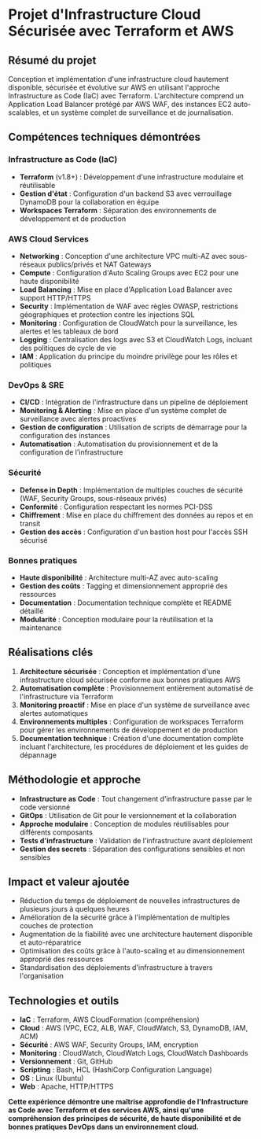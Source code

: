 # Projet d'Infrastructure Cloud Sécurisée avec Terraform et AWS

## Résumé du projet

Conception et implémentation d'une infrastructure cloud hautement disponible, sécurisée et évolutive sur AWS en utilisant l'approche Infrastructure as Code (IaC) avec Terraform. L'architecture comprend un Application Load Balancer protégé par AWS WAF, des instances EC2 auto-scalables, et un système complet de surveillance et de journalisation.

## Compétences techniques démontrées

### Infrastructure as Code (IaC)
- **Terraform** (v1.8+) : Développement d'une infrastructure modulaire et réutilisable
- **Gestion d'état** : Configuration d'un backend S3 avec verrouillage DynamoDB pour la collaboration en équipe
- **Workspaces Terraform** : Séparation des environnements de développement et de production

### AWS Cloud Services
- **Networking** : Conception d'une architecture VPC multi-AZ avec sous-réseaux publics/privés et NAT Gateways
- **Compute** : Configuration d'Auto Scaling Groups avec EC2 pour une haute disponibilité
- **Load Balancing** : Mise en place d'Application Load Balancer avec support HTTP/HTTPS
- **Security** : Implémentation de WAF avec règles OWASP, restrictions géographiques et protection contre les injections SQL
- **Monitoring** : Configuration de CloudWatch pour la surveillance, les alertes et les tableaux de bord
- **Logging** : Centralisation des logs avec S3 et CloudWatch Logs, incluant des politiques de cycle de vie
- **IAM** : Application du principe du moindre privilège pour les rôles et politiques

### DevOps & SRE
- **CI/CD** : Intégration de l'infrastructure dans un pipeline de déploiement
- **Monitoring & Alerting** : Mise en place d'un système complet de surveillance avec alertes proactives
- **Gestion de configuration** : Utilisation de scripts de démarrage pour la configuration des instances
- **Automatisation** : Automatisation du provisionnement et de la configuration de l'infrastructure

### Sécurité
- **Defense in Depth** : Implémentation de multiples couches de sécurité (WAF, Security Groups, sous-réseaux privés)
- **Conformité** : Configuration respectant les normes PCI-DSS
- **Chiffrement** : Mise en place du chiffrement des données au repos et en transit
- **Gestion des accès** : Configuration d'un bastion host pour l'accès SSH sécurisé

### Bonnes pratiques
- **Haute disponibilité** : Architecture multi-AZ avec auto-scaling
- **Gestion des coûts** : Tagging et dimensionnement approprié des ressources
- **Documentation** : Documentation technique complète et README détaillé
- **Modularité** : Conception modulaire pour la réutilisation et la maintenance

## Réalisations clés

1. **Architecture sécurisée** : Conception et implémentation d'une infrastructure cloud sécurisée conforme aux bonnes pratiques AWS
2. **Automatisation complète** : Provisionnement entièrement automatisé de l'infrastructure via Terraform
3. **Monitoring proactif** : Mise en place d'un système de surveillance avec alertes automatiques
4. **Environnements multiples** : Configuration de workspaces Terraform pour gérer les environnements de développement et de production
5. **Documentation technique** : Création d'une documentation complète incluant l'architecture, les procédures de déploiement et les guides de dépannage

## Méthodologie et approche

- **Infrastructure as Code** : Tout changement d'infrastructure passe par le code versionné
- **GitOps** : Utilisation de Git pour le versionnement et la collaboration
- **Approche modulaire** : Conception de modules réutilisables pour différents composants
- **Tests d'infrastructure** : Validation de l'infrastructure avant déploiement
- **Gestion des secrets** : Séparation des configurations sensibles et non sensibles

## Impact et valeur ajoutée

- Réduction du temps de déploiement de nouvelles infrastructures de plusieurs jours à quelques heures
- Amélioration de la sécurité grâce à l'implémentation de multiples couches de protection
- Augmentation de la fiabilité avec une architecture hautement disponible et auto-réparatrice
- Optimisation des coûts grâce à l'auto-scaling et au dimensionnement approprié des ressources
- Standardisation des déploiements d'infrastructure à travers l'organisation

## Technologies et outils

- **IaC** : Terraform, AWS CloudFormation (compréhension)
- **Cloud** : AWS (VPC, EC2, ALB, WAF, CloudWatch, S3, DynamoDB, IAM, ACM)
- **Sécurité** : AWS WAF, Security Groups, IAM, encryption
- **Monitoring** : CloudWatch, CloudWatch Logs, CloudWatch Dashboards
- **Versionnement** : Git, GitHub
- **Scripting** : Bash, HCL (HashiCorp Configuration Language)
- **OS** : Linux (Ubuntu)
- **Web** : Apache, HTTP/HTTPS

**Cette expérience démontre une maîtrise approfondie de l'Infrastructure as Code avec Terraform et des services AWS, ainsi qu'une compréhension des principes de sécurité, de haute disponibilité et de bonnes pratiques DevOps dans un environnement cloud.**
